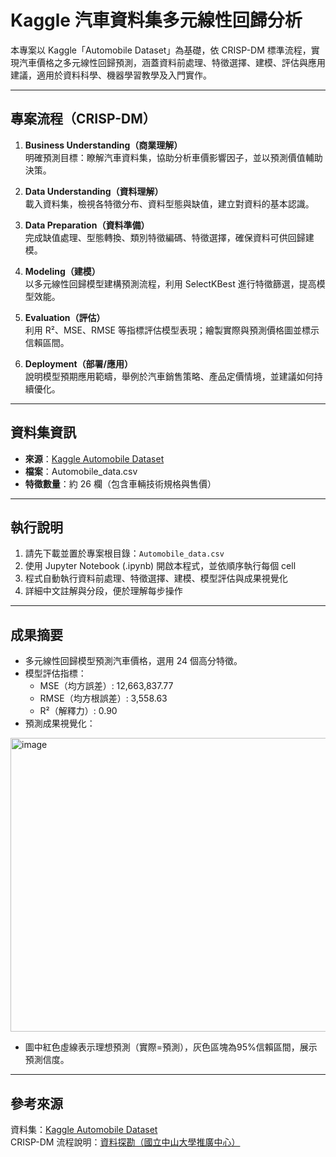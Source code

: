 # Kaggle 汽車資料集多元線性回歸分析

本專案以 Kaggle「Automobile Dataset」為基礎，依 CRISP-DM 標準流程，實現汽車價格之多元線性回歸預測，涵蓋資料前處理、特徵選擇、建模、評估與應用建議，適用於資料科學、機器學習教學及入門實作。

---

## 專案流程（CRISP-DM）

1. **Business Understanding（商業理解）**  
   明確預測目標：瞭解汽車資料集，協助分析車價影響因子，並以預測價值輔助決策。

2. **Data Understanding（資料理解）**  
   載入資料集，檢視各特徵分布、資料型態與缺值，建立對資料的基本認識。

3. **Data Preparation（資料準備）**  
   完成缺值處理、型態轉換、類別特徵編碼、特徵選擇，確保資料可供回歸建模。

4. **Modeling（建模）**  
   以多元線性回歸模型建構預測流程，利用 SelectKBest 進行特徵篩選，提高模型效能。

5. **Evaluation（評估）**  
   利用 R²、MSE、RMSE 等指標評估模型表現；繪製實際與預測價格圖並標示信賴區間。

6. **Deployment（部署/應用）**  
   說明模型預期應用範疇，舉例於汽車銷售策略、產品定價情境，並建議如何持續優化。

---

## 資料集資訊

- **來源**：[Kaggle Automobile Dataset](https://www.kaggle.com/datasets/toramky/automobile-dataset)
- **檔案**：Automobile_data.csv
- **特徵數量**：約 26 欄（包含車輛技術規格與售價）

---

## 執行說明

1. 請先下載並置於專案根目錄：`Automobile_data.csv`
2. 使用 Jupyter Notebook (.ipynb) 開啟本程式，並依順序執行每個 cell
3. 程式自動執行資料前處理、特徵選擇、建模、模型評估與成果視覺化
4. 詳細中文註解與分段，便於理解每步操作

---

## 成果摘要

- 多元線性回歸模型預測汽車價格，選用 24 個高分特徵。
- 模型評估指標：
     - MSE（均方誤差）: 12,663,837.77
     - RMSE（均方根誤差）: 3,558.63
     - R²（解釋力）: 0.90
- 預測成果視覺化：
<img width="713" height="470" alt="image" src="https://github.com/user-attachments/assets/aed27cf3-3c75-4624-b54e-b9206a5faa4f" />

- 圖中紅色虛線表示理想預測（實際=預測），灰色區塊為95%信賴區間，展示預測信度。
---

## 參考來源

資料集：[Kaggle Automobile Dataset](https://www.kaggle.com/datasets/toramky/automobile-dataset)  
CRISP-DM 流程說明：[資料探勘（國立中山大學推廣中心）](https://lis.nsysu.edu.tw/static/file/1/1001/attach/1/pta_87883_5685077_33615.pdf)
